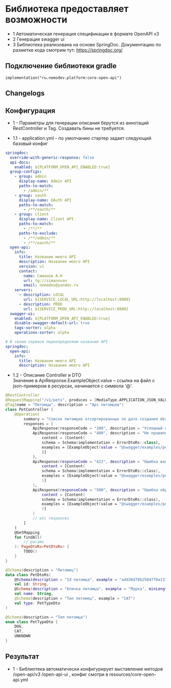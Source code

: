 # Библиотека предоставляет возможности
- 1 Автоматическая генерация спецификации в формате OpenAPI v3 
- 2 Генерация swagger ui
- 3 Библиотека реализована на основе SpringDoc. Документацию по разметке кода смотрим тут: https://springdoc.org/

## Подключение библиотеки gradle

    implementation("ru.nemodev.platform:core-open-api")

## Changelogs

## Конфигурация
- 1 - Параметры для генерации описания берутся из аннотаций RestController и Tag. Создавать бины не требуется.

- 1.1 - application.yml - по умолчанию стартер задает следующий базовый конфиг
``` yaml 
springdoc:
  override-with-generic-response: false
  api-docs:
    enabled: ${PLATFORM_OPEN_API_ENABLED:true}
  group-configs:
    - group: admin
      display-name: Admin API
      paths-to-match:
        - /admin/**
    - group: oauth
      display-name: OAuth API
      paths-to-match:
        - /**/oauth/**
    - group: client
      display-name: Client API
      paths-to-match:
        - /**/**
      paths-to-exclude:
        - /**/admin/**
        - /**/oauth/**
  open-api:
    info:
      title: Название моего API
      description: Название моего API
      version: v1
      contact:
        name: Симанов А.Н
        url: tg://simanovan
        email: nemodev@yandex.ru
    servers:
      - description: LOCAL
        url: ${SERVICE_LOCAL_URL:http://localhost:8080}
      - description: PROD
        url: ${SERVICE_PROD_URL:http://localhost:8080}
  swagger-ui:
    enabled: ${PLATFORM_OPEN_API_ENABLED:true}
    disable-swagger-default-url: true
    tags-sorter: alpha
    operations-sorter: alpha

# В своем сервисе переопределяем название API
springdoc:
  open-api:
    info:
      title: Название моего API
      description: Название моего API
```

- 1.2 - Описание Controller и DTO  
Значение в ApiResponse.ExampleObject.value – ссылка на файл с json-примером в ресурсах, начинается с символа '@'. 
``` kotlin
@RestController
@RequestMapping("/v1/pets", produces = [MediaType.APPLICATION_JSON_VALUE])
@Tag(name = "Питомцы", description = "Api питомцев")
class PetController {
    @Operation(
        summary = "Список питомцев отсортированных по дате создания desc",
        responses = [
            ApiResponse(responseCode = "200", description = "Успешный ответ"),
            ApiResponse(responseCode = "400", description = "Не правильный формат запроса",
                content = [Content(
                schema = Schema(implementation = ErrorDtoRs::class),
                examples = [ExampleObject(value = "@swagger/examples/pets_response_error_400.json")]
                )]
            ),
            ApiResponse(responseCode = "422", description = "Ошибка валидации полей запроса",
                content = [Content(
                schema = Schema(implementation = ErrorDtoRs::class),
                examples = [ExampleObject(value = "@swagger/examples/pets_response_error_422.json")]
                )]
            ),
            ApiResponse(responseCode = "500", description = "Ошибка обработки запроса",
                content = [Content(
                schema = Schema(implementation = ErrorDtoRs::class),
                examples = [ExampleObject(value = "@swagger/examples/pets_response_error_500.json")]
                )]
            )
            // etc responces
        ]
    )
    @GetMapping
    fun findAll(
        // params
    ): PageDtoRs<PetDtoRs> {
        TODO()
    }
}
```

``` kotlin
@Schema(description = "Питомец")
data class PetDtoRs(
    @Schema(description = "Id питомца", example = "add38d78b25847f0a13189dd3bcf8df9", minLength = 32, maxLength = 36)
    val id: String,
    @Schema(description = "Кличка питомца", example = "Мурка", minLength = 1, maxLength = 64)
    val name: String,
    @Schema(description = "Тип питомец", example = "CAT")
    val type: PetTypeDto
)

@Schema(description = "Тип питомца")
enum class PetTypeDto {
    DOG,
    CAT,
    UNKNOWN
}
```

## Результат
- 1 - Библиотека автоматически конфигурирует выставление методов /open-api/v3 /open-api-ui , конфиг смотри в resources/core-open-api.yml
